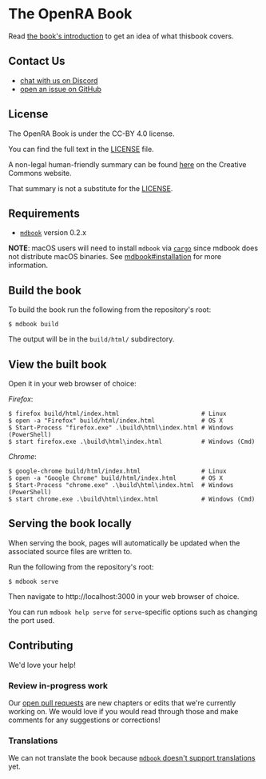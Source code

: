 # The OpenRA Book

Read [the book's introduction](./src/README.md) to get an idea of what thisbook covers.

## Contact Us

- [chat with us on Discord]
- [open an issue on GitHub]

## License

The OpenRA Book is under the CC-BY 4.0 license.

You can find the full text in the [LICENSE] file.

A non-legal human-friendly summary can be found
[here](https://creativecommons.org/licenses/by/4.0/) on the Creative Commons
website.

That summary is not a substitute for the [LICENSE].

## Requirements

- [`mdbook`] version 0.2.x

**NOTE**: macOS users will need to install `mdbook` via [`cargo`] since mdbook
does not distribute macOS binaries. See [mdbook#installation] for more
information.

## Build the book

To build the book run the following from the repository's root:

```
$ mdbook build
```

The output will be in the `build/html/` subdirectory.

## View the built book

Open it in your web browser of choice:

_Firefox_:

```
$ firefox build/html/index.html                       # Linux
$ open -a "Firefox" build/html/index.html             # OS X
$ Start-Process "firefox.exe" .\build\html\index.html # Windows (PowerShell)
$ start firefox.exe .\build\html\index.html           # Windows (Cmd)
```

_Chrome_:

```
$ google-chrome build/html/index.html                 # Linux
$ open -a "Google Chrome" build/html/index.html       # OS X
$ Start-Process "chrome.exe" .\build\html\index.html  # Windows (PowerShell)
$ start chrome.exe .\build\html\index.html            # Windows (Cmd)
```

## Serving the book locally

When serving the book, pages will automatically be updated when the associated
source files are written to.

Run the following from the repository's root:

```
$ mdbook serve
```

Then navigate to http://localhost:3000 in your web browser of choice.

You can run `mdbook help serve` for `serve`-specific options such as changing
the port used.

## Contributing

We'd love your help!

### Review in-progress work

Our [open pull requests] are new chapters or edits that we're currently working
on. We would love if you would read through those and make comments for any
suggestions or corrections!

### Translations

We can not translate the book because [`mdbook` doesn't support translations]
yet.

  [`cargo`]: https://doc.rust-lang.org/cargo/
  [`mdbook` doesn't support translations]: https://github.com/rust-lang-nursery/mdBook/issues/5
  [`mdbook`]: https://github.com/rust-lang-nursery/mdBook/
  [chat with us on Discord]: https://discord.openra.net
  [LICENSE]: ./LICENSE
  [mdbook#installation]: https://github.com/rust-lang-nursery/mdBook#installation
  [open an issue on GitHub]: https://github.com/OpenRA/book/issues/new
  [open pull requests]: https://github.com/OpenRA/book/pulls